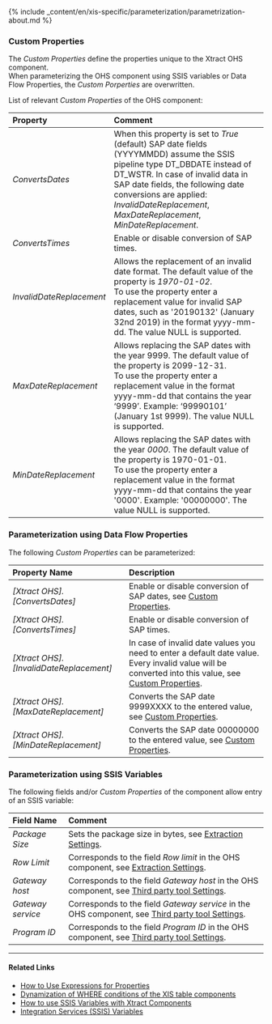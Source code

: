 
{% include _content/en/xis-specific/parameterization/parametrization-about.md  %}

### Custom Properties

The *Custom Properties* define the properties unique to the Xtract OHS component. <br>
When parameterizing the OHS component using SSIS variables or Data Flow Properties, the *Custom Porperties* are overwritten.

List of relevant *Custom Properties* of the OHS component:

|Property|Comment|
|:----|:----|
| *ConvertsDates* | When this property is set to *True* (default) SAP date fields (YYYYMMDD) assume the SSIS pipeline type DT_DBDATE instead of DT_WSTR. In case of invalid data in SAP date fields, the following date conversions are applied: <br>*InvalidDateReplacement*, *MaxDateReplacement*, *MinDateReplacement*. |
| *ConvertsTimes* | Enable or disable conversion of SAP times.|
| *InvalidDateReplacement* | Allows the replacement of an invalid date format. The default value of the property is *1970-01-02*. <br>To use the property enter a replacement value for invalid SAP dates, such as '20190132' (January 32nd  2019) in the format yyyy-mm-dd. The value NULL is supported.|
| *MaxDateReplacement* | Allows replacing the SAP dates with the year 9999. The default value of the property is 2099-12-31. <br>To use the property enter a replacement value in the format yyyy-mm-dd that contains the year ‘9999’. Example: ‘99990101’ (January 1st 9999). The value NULL is supported.|
| *MinDateReplacement* | Allows replacing the SAP dates with the year *0000*. The default value of the property is 1970-01-01. <br>To use the property enter a replacement value in the format yyyy-mm-dd that contains the year '0000'. Example: '00000000'. The value NULL is supported.|

### Parameterization using Data Flow Properties
The following *Custom Properties* can be parameterized:

|Property Name|Description|
|:----|:----|
| *[Xtract OHS].[ConvertsDates]*| Enable or disable conversion of SAP dates, see [Custom Properties](#custom-properties). |
| *[Xtract OHS].[ConvertsTimes]*| Enable or disable conversion of SAP times. |
| *[Xtract OHS].[InvalidDateReplacement]*| In case of invalid date values you need to enter a default date value. Every invalid value will be converted into this value, see [Custom Properties](#custom-properties).|
| *[Xtract OHS].[MaxDateReplacement]*| Converts the SAP date 9999XXXX to the entered value, see [Custom Properties](#custom-properties). |
| *[Xtract OHS].[MinDateReplacement]*| Converts the SAP date 00000000 to the entered value, see [Custom Properties](#custom-properties).|


### Parameterization using SSIS Variables
The following fields and/or *Custom Properties* of the component allow entry of an SSIS variable:

|Field Name|Comment|
|:----|:----|
| *Package Size* | Sets the package size in bytes, see [Extraction Settings](./settings#extraction-settings).|
| *Row Limit* | Corresponds to the field *Row limit* in the OHS component, see [Extraction Settings](./settings#extraction-settings).|
| *Gateway host* | Corresponds to the field *Gateway host* in the OHS component, see [Third party tool Settings](./settings#third-party-tool-settings). |
| *Gateway service* | Corresponds to the field *Gateway service* in the OHS component, see [Third party tool Settings](./settings#third-party-tool-settings).|
| *Program ID* | Corresponds to the field *Program ID* in the OHS component, see [Third party tool Settings](./settings#third-party-tool-settings).|

****
#### Related Links
- [How to Use Expressions for Properties](../parameterization/parameterization-prop#how-to-use-expressions-for-properties) 
- [Dynamization of WHERE conditions of the XIS table components](https://kb.theobald-software.com/xtract-is/Dynamization-of-WHERE-conditions-of-the-XIS-table-components)
- [How to use SSIS Variables with Xtract Components](../parameterization/parameterization-var) 
- [Integration Services (SSIS) Variables](https://docs.microsoft.com/en-us/sql/integration-services/integration-services-ssis-variables?view=sql-server-ver15)

